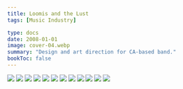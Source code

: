```yaml
---
title: Loomis and the Lust
tags: [Music Industry]

type: docs
date: 2008-01-01
image: cover-04.webp
summary: "Design and art direction for CA-based band."
bookToc: false
---
```



![](2009-04-17-1206-loomis-inside.webp)
![](disc-color.webp)
![](2009-04-17-1206-loomis-outside-02.webp)
![](2009-04-17-1206-loomis-outside-01.webp)
![](loomis-inside.webp)
![](loomis-disc.webp)
![](Picture_1.webp)
![](loomis-outside.webp)
![](Picture_2.webp)
![](cover-01.webp)
![](cover-02.webp)
![](cover-03.webp)